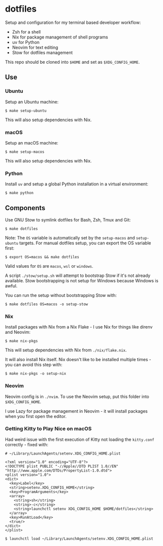 # dotfiles

Setup and configuration for my terminal based developer workflow:

- Zsh for a shell
- Nix for package management of shell programs
- uv for Python
- Neovim for text editing
- Stow for dotfiles management

This repo should be cloned into `$HOME` and set as `$XDG_CONFIG_HOME`.

## Use

### Ubuntu

Setup an Ubuntu machine:

```shell-session
$ make setup-ubuntu
```

This will also setup dependencies with Nix.

### macOS

Setup an macOS machine:

```shell-session
$ make setup-macos
```

This will also setup dependencies with Nix.

### Python

Install `uv` and setup a global Python installation in a virtual environment:

```bash
$ make python
```

## Components

Use GNU Stow to symlink dotfiles for Bash, Zsh, Tmux and Git:

```shell-session
$ make dotfiles
```

Note: The `OS` variable is automatically set by the `setup-macos` and `setup-ubuntu` targets. For manual dotfiles setup, you can export the OS variable first:

```shell-session
$ export OS=macos && make dotfiles
```

Valid values for `OS` are `macos`, `wsl` or `windows`.

A script `./stow/setup.sh` will attempt to bootstrap Stow if it's not already available. Stow bootstrapping is not setup for Windows because Windows is awful.

You can run the setup without bootstrapping Stow with:

```shell-session
$ make dotfiles OS=macos -o setup-stow
```

### Nix

Install packages with Nix from a Nix Flake - I use Nix for things like direnv and Neovim:

```shell-session
$ make nix-pkgs
```

This will setup dependencies with Nix from `./nix/flake.nix`.

It will also install Nix itself. Nix doesn't like to be installed multiple times - you can avoid this step with:

```shell-session
$ make nix-pkgs -o setup-nix
```

### Neovim

Neovim config is in `./nvim`. To use the Neovim setup, put this folder into `$XDG_CONFIG_HOME`.

I use Lazy for package management in Neovim - it will install packages when you first open the editor.

### Getting Kitty to Play Nice on macOS

Had weird issue with the first execution of Kitty not loading the `kitty.conf` correctly - fixed with:

```
# ~/Library/LaunchAgents/setenv.XDG_CONFIG_HOME.plist

<?xml version="1.0" encoding="UTF-8"?>
<!DOCTYPE plist PUBLIC "-//Apple//DTD PLIST 1.0//EN" "http://www.apple.com/DTDs/PropertyList-1.0.dtd">
<plist version="1.0">
<dict>
  <key>Label</key>
  <string>setenv.XDG_CONFIG_HOME</string>
  <key>ProgramArguments</key>
  <array>
    <string>sh</string>
    <string>-c</string>
    <string>launchctl setenv XDG_CONFIG_HOME $HOME/dotfiles</string>
  </array>
  <key>RunAtLoad</key>
  <true/>
</dict>
</plist>

$ launchctl load ~/Library/LaunchAgents/setenv.XDG_CONFIG_HOME.plist
```
